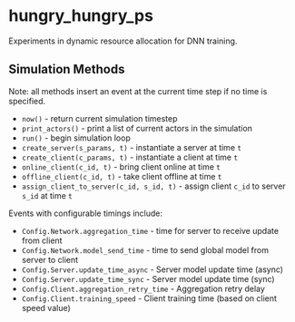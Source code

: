 # hungry_hungry_ps
Experiments in dynamic resource allocation for DNN training.

## Simulation Methods

Note: all methods insert an event at the current time step if no time is specified.

- `now()` - return current simulation timestep
- `print_actors()` - print a list of current actors in the simulation
- `run()` - begin simulation loop
- `create_server(s_params, t)` - instantiate a server at time `t`
- `create_client(c_params, t)` - instantiate a client at time `t`
- `online_client(c_id, t)` - bring client online at time `t`
- `offline_client(c_id, t)` - take client offline at time `t`
- `assign_client_to_server(c_id, s_id, t)` - assign client `c_id` to server `s_id` at time `t`

Events with configurable timings include:

- `Config.Network.aggregation_time` - time for server to receive update from client
- `Config.Network.model_send_time` - time to send global model from server to client
- `Config.Server.update_time_async` - Server model update time (async)
- `Config.Server.update_time_sync` - Server model update time (sync)
- `Config.Client.aggregation_retry_time` - Aggregation retry delay
- `Config.Client.training_speed` - Client training time (based on client speed value)

